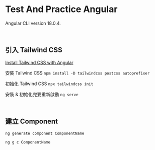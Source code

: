 # Test And Practice Angular

Angular CLI version 18.0.4.

<br />

## 引入 Tailwind CSS

[Install Tailwind CSS with Angular](https://tailwindcss.com/docs/guides/angular)

安裝 Tailwind CSS `npm install -D tailwindcss postcss autoprefixer`

初始化 Tailwind CSS `npx tailwindcss init`

安裝 & 初始化完要重新啟動 `ng serve`

<br />

## 建立 Component

`ng generate component ComponentName`

`ng g c ComponentName`
